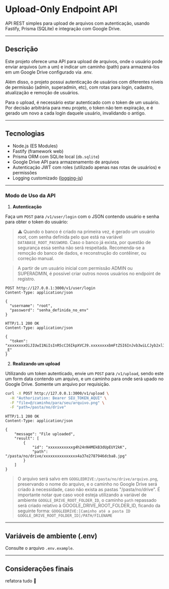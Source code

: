 # Upload-Only Endpoint API

API REST simples para upload de arquivos com autenticação, usando Fastify, Prisma (SQLite) e integração com Google Drive.

---

## Descrição

Este projeto oferece uma API para upload de arquivos, onde o usuário pode enviar arquivos (um a um) e indicar um caminho (path) para armazená-los em um Google Drive configurado via .env.

Além disso, o projeto possui autenticação de usuários com diferentes níveis de permissão (admin, superadmin, etc), com rotas para login, cadastro, atualização e remoção de usuários.

Para o upload, é necessário estar autenticado com o token de um usuário. Por decisão arbitrária para meu projeto, o token não tem expiração, e é gerado um novo a cada login daquele usuário, invalidando o antigo.

---

## Tecnologias

- Node.js (ES Modules)  
- Fastify (framework web)  
- Prisma ORM com SQLite local (`db.sqlite`)  
- Google Drive API para armazenamento de arquivos  
- Autenticação JWT com roles (utilizado apenas nas rotas de usuários) e permissões  
- Logging customizado ([logging-js](https://github.com/adriankubinyete/logging-js))

---

### Modo de Uso da API

1. **Autenticação**

Faça um `POST` para `/v1/user/login` com o JSON contendo usuário e senha para obter o token do usuário:
> ⚠️ Quando o banco é criado na primeira vez, é gerado um usuário root, com senha definida pelo que está na variável `DATABASE_ROOT_PASSWORD`. Caso o banco já exista, por questão de segurança essa senha não será respeitada. Recomenda-se a remoção do banco de dados, e reconstrução do contêiner, ou correção manual.

> A partir de um usuário inicial com permissão ADMIN ou SUPERADMIN, é possível criar outros novos usuários no endpoint de registro.

```http
POST http://127.0.0.1:3000/v1/user/login
Content-Type: application/json

{
  "username": "root",
  "password": "senha_definida_no_env"
}
```

```http
HTTP/1.1 200 OK
Content-Type: application/json

{
  "token": "xxxxxxxxOiJIUwI1NiIsInR5cCI6IkpXVCJ9.xxxxxxxxbmFtZSI6InJvb3wiLCJyb2xlIjoic3VwZXJhZG1pbiIsImlhdCI6MTc1MzQ3MDc2NH0.xxxxxxxx91WR0rMfifAYiiYNOjEsr_he2wQdT8dI-_E"
}
```

2. **Realizando um upload**

Utilizando um token autenticado, envie um `POST` para `/v1/upload`, sendo este um form data contendo um arquivo, e um caminho para onde será upado no Google Drive. Somente um arquivo por requisição.

```sh
curl -X POST http://127.0.0.1:3000/v1/upload \
  -H "Authorization: Bearer SEU_TOKEN_AQUI" \
  -F "file=@/caminho/para/seu/arquivo.png" \
  -F "path=/pasta/no/drive"
```

```http
HTTP/1.1 200 OK
Content-Type: application/json

{
    "message": "File uploaded",
    "result": [
        {
            "id": "xxxxxxxxxxxg4h24nN4MEkB3dUpEUY2kK",
            "path": "/pasta/no/drive/xxxxxxxxxxxxxxx4a37e2787946dcba8.jpg"
        }
    ]
}
```

> O arquivo será salvo em `GOOGLEDRIVE:/pasta/no/drive/arquivo.png`, preservando o nome do arquivo, e o caminho no Google Drive será criado à necessidade, caso não exista as pastas "/pasta/no/drive". É importante notar que caso você esteja utilizando a variável de ambiente `GOOGLE_DRIVE_ROOT_FOLDER_ID`, o caminho `path` repassado será criado relativo à GOOGLE_DRIVE_ROOT_FOLDER_ID, ficando da seguinte forma: `GOOGLEDRIVE:[Caminho até a pasta ID GOOGLE_DRIVE_ROOT_FOLDER_ID]/PATH/FILENAME`

---

## Variáveis de ambiente (.env)

Consulte o arquivo `.env.example`.

---

## Considerações finais

refatora tudo 🤷
